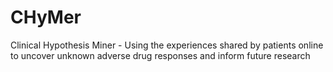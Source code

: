 # CHyMer
Clinical Hypothesis Miner - Using the experiences shared by patients online to uncover unknown adverse drug responses and inform future research

